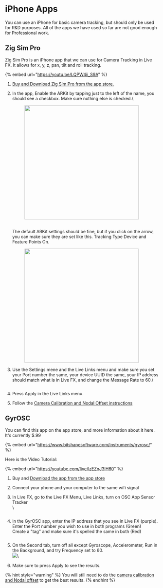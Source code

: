 # iPhone Apps

You can use an iPhone for basic camera tracking, but should only be used for R\&D purposes. All of the apps we have used so far are not good enough for Professional work.&#x20;

## Zig Sim Pro

Zig Sim Pro is an iPhone app that we can use for Camera Tracking in Live FX. It allows for x, y, z, pan, tilt and roll tracking.

{% embed url="https://youtu.be/LQPW4ii_S9A" %}

1. [Buy and Download Zig Sim Pro from the app store.](https://apps.apple.com/us/app/zig-sim-pro/id1481556614)
2.  In the app, Enable the ARKit by tapping just to the left of the name, you should see a checkbox. Make sure nothing else is checked.\


    <figure><img src="../../.gitbook/assets/image (1) (1) (1) (1) (1) (1) (1) (1) (1) (1).png" alt="" width="375"><figcaption></figcaption></figure>

    \
    The default ARKit settings should be fine, but if you click on the arrow, you can make sure they are set like this. Tracking Type Device and Feature Points On.

    <figure><img src="../../.gitbook/assets/image (4) (1) (1) (1) (1) (1) (1) (1) (1).png" alt="" width="375"><figcaption></figcaption></figure>
3.  Use the Settings mene and the Live Links menu and make sure you set your Port number the same, your device UUID the same, your IP address should match what is in Live FX, and change the Message Rate to 60.\


    <figure><img src="../../.gitbook/assets/image (5) (1) (1) (1) (1) (1) (1) (1).png" alt=""><figcaption></figcaption></figure>


4. Press Apply in the Live Links menu.&#x20;
5. Follow the [Camera Calibration and Nodal Offset instructions](../camera-and-lens-calibration.md)

## GyrOSC

You can find this app on the app store, and more information about it here. It's currently $.99

{% embed url="https://www.bitshapesoftware.com/instruments/gyrosc/" %}

Here is the Video Tutorial:

{% embed url="https://youtube.com/live/lzEZnJ3IH60" %}

1. Buy and [Download the app from the app store](https://apps.apple.com/us/app/gyrosc/id418751595)
2. Connect your phone and your computer to the same wifi signal
3.  In Live FX, go to the Live FX Menu, Live Links, turn on OSC App Sensor Tracker\
    \


    <figure><img src="../../.gitbook/assets/image (197).png" alt=""><figcaption></figcaption></figure>
4.  In the GyrOSC app, enter the IP address that you see in Live FX (purple). \
    Enter the Port number you wish to use in both programs (Green)\
    Create a "tag" and make sure it's spelled the same in both (Red)

    <figure><img src="../../.gitbook/assets/image (199).png" alt=""><figcaption></figcaption></figure>
5. On the Second tab, turn off all except Gyroscope, Accelerometer, Run in the Background, and try Frequency set to 60. \
   ![](<../../.gitbook/assets/image (194).png>)\

6. Make sure to press Apply to see the results.&#x20;

{% hint style="warning" %}
You will still need to do the [camera calibration and Nodal offset](../camera-and-lens-calibration.md) to get the best results.
{% endhint %}
